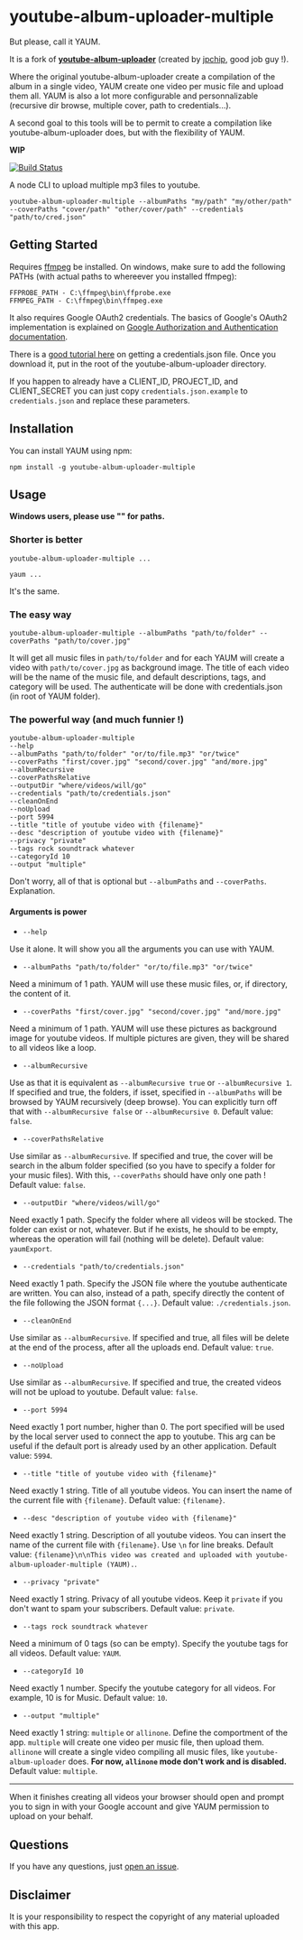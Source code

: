 # youtube-album-uploader-multiple

But please, call it YAUM.

It is a fork of **[youtube-album-uploader](https://github.com/jpchip/youtube-album-uploader)** (created by [jpchip](https://github.com/jpchip), good job guy !).

Where the original youtube-album-uploader create a compilation of the album in a single video, YAUM create one video per music file and upload them all.
YAUM is also a lot more configurable and personnalizable (recursive dir browse, multiple cover, path to credentials...).

A second goal to this tools will be to permit to create a compilation like youtube-album-uploader does, but with the flexibility of YAUM.

**WIP**

[![Build
Status](https://travis-ci.org/Chnapy/youtube-album-uploader-multiple.svg?branch=master)](https://travis-ci.org/Chnapy/youtube-album-uploader-multiple)

A node CLI to upload multiple mp3 files to youtube. 

`youtube-album-uploader-multiple --albumPaths "my/path" "my/other/path" --coverPaths "cover/path" "other/cover/path" --credentials "path/to/cred.json"`

## Getting Started

Requires [ffmpeg](https://www.ffmpeg.org/) be installed. On windows, make sure to add the following PATHs (with actual paths to whereever you installed ffmpeg):

    FFPROBE_PATH - C:\ffmpeg\bin\ffprobe.exe
    FFMPEG_PATH - C:\ffmpeg\bin\ffmpeg.exe

It also requires Google OAuth2 credentials. The basics of Google's OAuth2 implementation is explained on [Google Authorization and Authentication documentation](https://developers.google.com/accounts/docs/OAuth2Login). 

There is a [good tutorial here](https://www.codementor.io/nodejs/tutorial/uploading-videos-to-youtube-with-nodejs-google-api) on getting a credentials.json file. Once you download it, put in the root of the youtube-album-uploader directory.

If you happen to already have a CLIENT_ID, PROJECT_ID, and CLIENT_SECRET you can just copy `credentials.json.example` to `credentials.json` and replace these parameters.

## Installation

You can install YAUM using npm:

    npm install -g youtube-album-uploader-multiple
    
## Usage 

**Windows users, please use "" for paths.**

### Shorter is better

    youtube-album-uploader-multiple ...
    
    yaum ...
    
It's the same.

### The easy way

    youtube-album-uploader-multiple --albumPaths "path/to/folder" --coverPaths "path/to/cover.jpg"

It will get all music files in `path/to/folder` and for each YAUM will create a video with `path/to/cover.jpg` as background image.
The title of each video will be the name of the music file, and default descriptions, tags, and category will be used. 
The authenticate will be done with credentials.json (in root of YAUM folder).

### The powerful way (and much funnier !)

    youtube-album-uploader-multiple 
    --help
    --albumPaths "path/to/folder" "or/to/file.mp3" "or/twice" 
    --coverPaths "first/cover.jpg" "second/cover.jpg" "and/more.jpg" 
    --albumRecursive
    --coverPathsRelative
    --outputDir "where/videos/will/go"
    --credentials "path/to/credentials.json"
    --cleanOnEnd
    --noUpload
    --port 5994
    --title "title of youtube video with {filename}"
    --desc "description of youtube video with {filename}"
    --privacy "private"
    --tags rock soundtrack whatever
    --categoryId 10
    --output "multiple"
    
Don't worry, all of that is optional but `--albumPaths` and `--coverPaths`.
Explanation.

#### Arguments is power

* `--help`

Use it alone. It will show you all the arguments you can use with YAUM.

* `--albumPaths "path/to/folder" "or/to/file.mp3" "or/twice"`

Need a minimum of 1 path. YAUM will use these music files, or, if directory, the content of it.

* `--coverPaths "first/cover.jpg" "second/cover.jpg" "and/more.jpg"`

Need a minimum of 1 path. YAUM will use these pictures as background image for youtube videos.
If multiple pictures are given, they will be shared to all videos like a loop.

* `--albumRecursive`

Use as that it is equivalent as `--albumRecursive true` or `--albumRecursive 1`. 
If specified and true, the folders, if isset, specified in `--albumPaths` will be browsed by YAUM recursively (deep browse).
You can explicitly turn off that with `--albumRecursive false` or `--albumRecursive 0`.
Default value: `false`.

* `--coverPathsRelative`

Use similar as `--albumRecursive`.
If specified and true, the cover will be search in the album folder specified (so you have to specify a folder for your music files).
With this, `--coverPaths` should have only one path !
Default value: `false`.

* `--outputDir "where/videos/will/go"`

Need exactly 1 path. Specify the folder where all videos will be stocked. The folder can exist or not, whatever. 
But if he exists, he should to be empty, whereas the operation will fail (nothing will be delete).
Default value: `yaumExport`.

* `--credentials "path/to/credentials.json"`

Need exactly 1 path. Specify the JSON file where the youtube authenticate are written. 
You can also, instead of a path, specify directly the content of the file following the JSON format `{...}`.
Default value: `./credentials.json`.

* `--cleanOnEnd`

Use similar as `--albumRecursive`.
If specified and true, all files will be delete at the end of the process, after all the uploads end.
Default value: `true`.

* `--noUpload`

Use similar as `--albumRecursive`.
If specified and true, the created videos will not be upload to youtube.
Default value: `false`.

* `--port 5994`

Need exactly 1 port number, higher than 0. The port specified will be used by the local server used to connect the app to youtube.
This arg can be useful if the default port is already used by an other application.
Default value: `5994`.

* `--title "title of youtube video with {filename}"`

Need exactly 1 string. Title of all youtube videos. You can insert the name of the current file with `{filename}`.
Default value: `{filename}`.

* `--desc "description of youtube video with {filename}"`

Need exactly 1 string. Description of all youtube videos. You can insert the name of the current file with `{filename}`.
Use `\n` for line breaks.
Default value: `{filename}\n\nThis video was created and uploaded with youtube-album-uploader-multiple (YAUM).`.

* `--privacy "private"`

Need exactly 1 string. Privacy of all youtube videos. Keep it `private` if you don't want to spam your subscribers.
Default value: `private`.

* `--tags rock soundtrack whatever`

Need a minimum of 0 tags (so can be empty). Specify the youtube tags for all videos.
Default value: `YAUM`.

* `--categoryId 10`

Need exactly 1 number. Specify the youtube category for all videos. For example, 10 is for Music.
Default value: `10`.

* `--output "multiple"`

Need exactly 1 string: `multiple` or `allinone`. Define the comportment of the app. `multiple` will create one video per music file, then upload them. 
`allinone` will create a single video compiling all music files, like `youtube-album-uploader` does.
**For now, `allinone` mode don't work and is disabled.**
Default value: `multiple`.

---

When it finishes creating all videos your browser should open and prompt you to sign in with your Google account and give YAUM permission to upload on your behalf.

## Questions

If you have any questions, just [open an issue](https://github.com/Chnapy/youtube-album-uploader-multiple/issues/new).

## Disclaimer

It is your responsibility to respect the copyright of any material uploaded with this app.  
